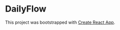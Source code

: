 # DailyFlow

This project was bootstrapped with [Create React App](https://github.com/facebook/create-react-app).

